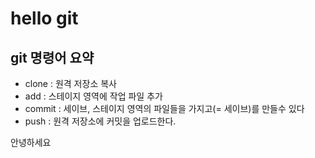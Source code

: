 # hello git

## git 명령어 요약

- clone : 원격 저장소 복사
- add : 스테이지 영역에 작업 파일 추가 
- commit : 세이브, 스테이지 영역의 파일들을 가지고(= 세이브)를 만들수 있다 
- push : 원격 저장소에 커밋을 업로드한다.




안녕하세요